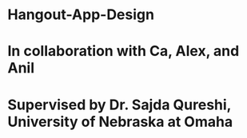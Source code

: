 # Hangout-App-Design
# In collaboration with Ca, Alex, and Anil
# Supervised by Dr. Sajda Qureshi, University of Nebraska at Omaha
